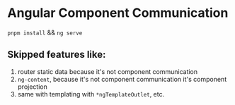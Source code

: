 # Angular Component Communication

`pnpm install` && `ng serve`

## Skipped features like:
1. router static data because it's not component communication <br>
2. `ng-content`, because it's not component communication it's component projection
3. same with templating with `*ngTemplateOutlet`, etc.
